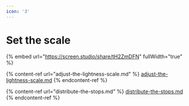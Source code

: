```yaml
---
icon: '3'
---
```


# Set the scale

{% embed url="https://screen.studio/share/tH2ZmDFN" fullWidth="true" %}

{% content-ref url="adjust-the-lightness-scale.md" %}
[adjust-the-lightness-scale.md](adjust-the-lightness-scale.md)
{% endcontent-ref %}

{% content-ref url="distribute-the-stops.md" %}
[distribute-the-stops.md](distribute-the-stops.md)
{% endcontent-ref %}
